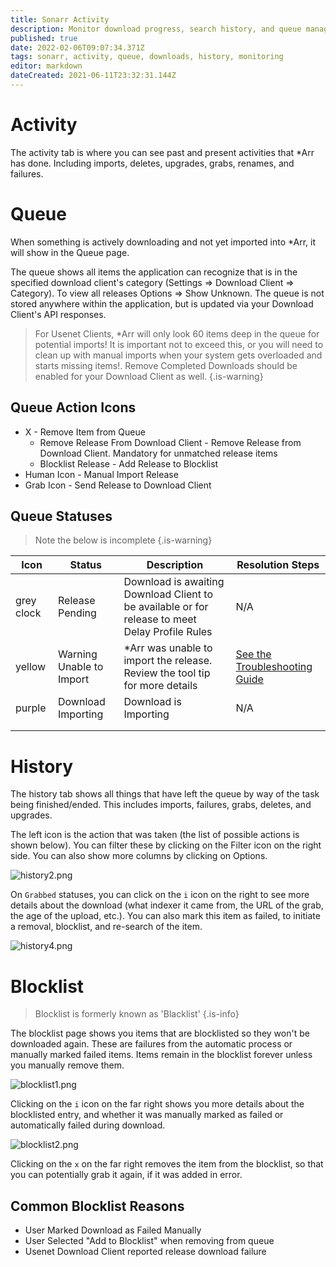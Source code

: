 ```yaml
---
title: Sonarr Activity
description: Monitor download progress, search history, and queue management in Sonarr
published: true
date: 2022-02-06T09:07:34.371Z
tags: sonarr, activity, queue, downloads, history, monitoring
editor: markdown
dateCreated: 2021-06-11T23:32:31.144Z
---
```


# Activity

The activity tab is where you can see past and present activities that \*Arr  has done. Including imports, deletes, upgrades, grabs, renames, and failures.

# Queue

When something is actively downloading and not yet imported into \*Arr, it will show in the Queue page.

The queue shows all items the application can recognize that is in the specified download client's category (Settings => Download Client => Category). To view all releases Options => Show Unknown. The queue is not stored anywhere within the application, but is updated via your Download Client's API responses.

> For Usenet Clients, \*Arr will only look 60 items deep in the queue for potential imports! It is important not to exceed this, or you will need to clean up with manual imports when your system gets overloaded and starts missing items!.
> Remove Completed Downloads should be enabled for your Download Client as well. {.is-warning}

## Queue Action Icons

- X - Remove Item from Queue
  - Remove Release From Download Client - Remove Release from Download Client. Mandatory for unmatched release items
  - Blocklist Release - Add Release to Blocklist
- Human Icon - Manual Import Release
- Grab Icon - Send Release to Download Client

## Queue Statuses

> Note the below is incomplete {.is-warning}

| Icon       | Status                   | Description                                                                                     | Resolution Steps                                         |
| ---------- | ------------------------ | ----------------------------------------------------------------------------------------------- | -------------------------------------------------------- |
| grey clock | Release Pending          | Download is awaiting Download Client to be available or for release to meet Delay Profile Rules | N/A                                                      |
| yellow     | Warning Unable to Import | \*Arr was unable to import the release. Review the tool tip for more details                    | [See the Troubleshooting Guide](/sonarr/troubleshooting) |
| purple     | Download Importing       | Download is Importing                                                                           | N/A                                                      |
|            |                          |                                                                                                 |                                                          |
|            |                          |                                                                                                 |                                                          |

# History

The history tab shows all things that have left the queue by way of the task being finished/ended. This includes imports, failures, grabs, deletes, and upgrades.

The left icon is the action that was taken (the list of possible actions is shown below). You can filter these by clicking on the Filter icon on the right side. You can also show more columns by clicking on Options.

![history2.png](/assets/sonarr/history2.png)

On `Grabbed` statuses, you can click on the `i` icon on the right to see more details about the download (what indexer it came from, the URL of the grab, the age of the upload, etc.). You can also mark this item as failed, to initiate a removal, blocklist, and re-search of the item.

![history4.png](/assets/sonarr/history4.png)

# Blocklist

> Blocklist is formerly known as 'Blacklist' {.is-info}

The blocklist page shows you items that are blocklisted so they won't be downloaded again. These are failures from the automatic process or manually marked failed items. Items remain in the blocklist forever unless you manually remove them.

![blocklist1.png](/assets/sonarr/blocklist1.png)

Clicking on the `i` icon on the far right shows you more details about the blocklisted entry, and whether it was manually marked as failed or automatically failed during download.

![blocklist2.png](/assets/sonarr/blocklist2.png)

Clicking on the `x` on the far right removes the item from the blocklist, so that you can potentially grab it again, if it was added in error.

## Common Blocklist Reasons

- User Marked Download as Failed Manually
- User Selected "Add to Blocklist" when removing from queue
- Usenet Download Client reported release download failure
